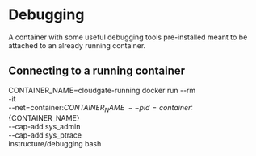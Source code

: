 # Debugging

A container with some useful debugging tools pre-installed meant to be attached
to an already running container.

## Connecting to a running container

CONTAINER_NAME=cloudgate-running docker run --rm \
  -it \
  --net=container:${CONTAINER_NAME} \
  --pid=container:${CONTAINER_NAME} \
  --cap-add sys_admin \
  --cap-add sys_ptrace \
  instructure/debugging bash
